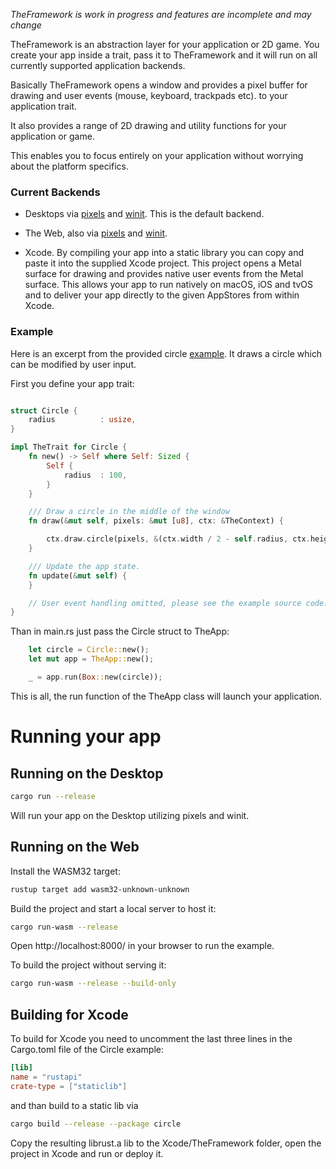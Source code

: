 *TheFramework is work in progress and features are incomplete and may change*

TheFramework is an abstraction layer for your application or 2D game. You create your app inside a trait, pass it to TheFramework and it will run on all currently supported application backends.

Basically TheFramework opens a window and provides a pixel buffer for drawing and user events (mouse, keyboard, trackpads etc). to your application trait.

It also provides a range of 2D drawing and utility functions for your application or game.

This enables you to focus entirely on your application without worrying about the platform specifics.

### Current Backends

* Desktops via [pixels](https://github.com/parasyte/pixels) and [winit](https://github.com/rust-windowing/winit). This is the default backend.

* The Web, also via [pixels](https://github.com/parasyte/pixels) and [winit](https://github.com/rust-windowing/winit).

* Xcode. By compiling your app into a static library you can copy and paste it into the supplied Xcode project. This project opens a Metal surface for drawing and provides native user events from the Metal surface. This allows your app to run natively on macOS, iOS and tvOS and to deliver your app directly to the given AppStores from within Xcode.

### Example

Here is an excerpt from the provided circle [example](./examples/). It draws a circle which can be modified by user input.

First you define your app trait:

```rust

struct Circle {
    radius          : usize,
}

impl TheTrait for Circle {
    fn new() -> Self where Self: Sized {
        Self {
            radius  : 100,
        }
    }

    /// Draw a circle in the middle of the window
    fn draw(&mut self, pixels: &mut [u8], ctx: &TheContext) {

        ctx.draw.circle(pixels, &(ctx.width / 2 - self.radius, ctx.height / 2 - self.radius, self.radius * 2, self.radius * 2), ctx.width, &[255, 255, 255, 255], self.radius);
    }

    /// Update the app state.
    fn update(&mut self) {
    }

    // User event handling omitted, please see the example source code.
}
```

Than in main.rs just pass the Circle struct to TheApp:

```rust
    let circle = Circle::new();
    let mut app = TheApp::new();

    _ = app.run(Box::new(circle));
```

This is all, the run function of the TheApp class will launch your application.

# Running your app

## Running on the Desktop

```bash
cargo run --release
```

Will run your app on the Desktop utilizing pixels and winit.

## Running on the Web

Install the WASM32 target:

```bash
rustup target add wasm32-unknown-unknown
```

Build the project and start a local server to host it:

```bash
cargo run-wasm --release
```

Open http://localhost:8000/ in your browser to run the example.

To build the project without serving it:

```bash
cargo run-wasm --release --build-only
```

## Building for Xcode

To build for Xcode you need to uncomment the last three lines in the Cargo.toml file of the Circle example:

```toml
[lib]
name = "rustapi"
crate-type = ["staticlib"]
```

and than build to a static lib via

```bash
cargo build --release --package circle
```

Copy the resulting librust.a lib to the Xcode/TheFramework folder, open the project in Xcode and run or deploy it.
